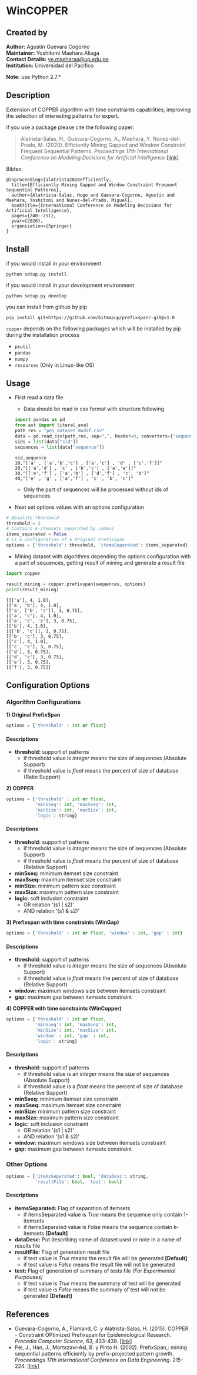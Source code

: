 # WinCOPPER

## Created by
**Author:** Agustin Guevara Cogorno <br />
**Maintainer:** Yoshitomi Maehara Aliaga<br />
**Contact Details:** ye.maeharaa@up.edu.pe <br />
**Institution:** Universidad del Pacifico
<br />

**Note:** use Python 2.7.*

## Description
Extension of COPPER algorithm with time constraints capabilities, improving the selection of interesting patterns for expert.

if you use a package please cite the following paper:

> Alatrista-Salas, H., Guevara-Cogorno, A., Maehara, Y. Nunez-del-Prado, M. (2020). Efficiently Mining Gapped and Window Constraint Frequent Sequential Patterns. *Proceedings 17th International Conference on Modeling Decisions for Artificial Intelligence* [[link]](https://link.springer.com/chapter/10.1007/978-3-030-57524-3_20)

Bibtex:
```
@inproceedings{alatrista2020efficiently,
  title={Efficiently Mining Gapped and Window Constraint Frequent Sequential Patterns},
  author={Alatrista-Salas, Hugo and Guevara-Cogorno, Agustin and Maehara, Yoshitomi and Nunez-del-Prado, Miguel},
  booktitle={International Conference on Modeling Decisions for Artificial Intelligence},
  pages={240--251},
  year={2020},
  organization={Springer}
}
```

## Install
if you would install in your environment
```
python setup.py install
```
if you would install in your development environment
```
python setup.py develop
```
you can install from github by pip
```
pip install git+https://github.com/bitmapup/prefixspanr.git@v1.0
```

```copper``` depends on the following packages which will be installed by pip during the installation process

- ```psutil```
- ```pandas```
- ```numpy```
- ```resources``` (Only in Linux-like OS)

## Usage
- First read a data file
    * Data should be read in csv format with structure following
  ```python
  import pandas as pd
  from ast import literal_eval
  path_res = "pei_dataset_modif.csv"
  data = pd.read_csv(path_res, sep=",", header=0, converters={"sequence": literal_eval})
  sids = list(data["sid"])
  sequences = list(data["sequence"])
  ```
  ```
  sid,sequence
  10,"['a' , ['a','b','c'] , ['a','c'] , 'd' , ['c','f']]"
  20,"[['a','d'] , 'c' , ['b','c'] , ['a','e']]"
  30,"[['e','f'] , ['a','b'] , ['d','f'] , 'c', 'b']"
  40,"['e' , 'g' , ['a','f'] , 'c' , 'b', 'c']"
  ```
    * Only the part of sequences will be processed without ids of sequences

- Next set options values with an options configuration
```python
# Absolute threshold 
threshold = 3
# Contains k-itemsets separated by commas
items_separated = False
# is a configuration of a Original PrefixSpan
options = {'threshold': threshold, 'itemsSeparated': items_separated}
```
- Mining dataset with algorithms depending the options configuration with a part of sequences, getting result of mining and generate a result file

```python
import copper

result_mining = copper.prefixspan(sequences, options)
print(result_mining)
```
```
[[['a'], 4, 1.0],
[['a', 'b'], 4, 1.0],
[['a', ['b', 'c']], 3, 0.75],
[['a', 'c'], 4, 1.0],
[['a', 'c', 'c'], 3, 0.75],
[['b'], 4, 1.0],
[[['b', 'c']], 3, 0.75],
[['b', 'c'], 3, 0.75],
[['c'], 4, 1.0],
[['c', 'c'], 3, 0.75],
[['d'], 3, 0.75],
[['d', 'c'], 3, 0.75],
[['e'], 3, 0.75],
[['f'], 3, 0.75]]
```

## Configuration Options

### Algorithm Configurations

**1) Original PrefixSpan**
```python
options = {'threshold' : int or float}
```
#### Descriptions
- **threshold:**  support of patterns
    * if threshold value is *integer* means the size of sequences (Absolute Support)
    * if threshold value is *float* means the percent of size of database (Ratio Support)

**2) COPPER**
```python
options = {'threshold' : int or float,
           'minSseq': int, 'maxSseq': int,
           'minSize': int, 'maxSize': int,
           'logic': string}
```
#### Descriptions
- **threshold:**  support of patterns
    * if threshold value is *integer* means the size of sequences (Absolute Support)
    * if threshold value is *float* means the percent of size of database (Relative  Support)
- **minSseq:**  minimum itemset size constraint
- **maxSseq:**  maximum itemset size constraint
- **minSize:**  minimum pattern size constraint
- **maxSize:**  maximum pattern size constraint
- **logic:**  soft inclusion constraint
    * OR relation '(s1 | s2)'
    * AND relation '(s1 & s2)'

**3) Prefixspan with time constraints (WinGap)**
```python
options = {'threshold' : int or float, 'window' : int, 'gap' : int}
```
#### Descriptions
- **threshold:**  support of patterns
    * if threshold value is *integer* means the size of sequences (Absolute Support)
    * if threshold value is *float* means the percent of size of database (Relative  Support)
- **window:**  maximum windows size between itemsets constraint
- **gap:**  maximum gap between itemsets constraint

**4) COPPER with time constraints (WinCopper)**
```python
options = {'threshold' : int or float,
           'minSseq': int, 'maxSseq': int,
           'minSize': int, 'maxSize': int,
           'window' : int, 'gap' : int,
           'logic': string}
```
#### Descriptions
- **threshold:**  support of patterns
    * if threshold value is an *integer* means the size of sequences (Absolute Support)
    * if threshold value is a *float* means the percent of size of database (Relative Support)
- **minSseq:**  minimum itemset size constraint
- **maxSseq:**  maximum itemset size constraint
- **minSize:**  minimum pattern size constraint
- **maxSize:**  maximum pattern size constraint
- **logic:**  soft inclusion constraint
    * OR relation '(s1 | s2)'
    * AND relation '(s1 & s2)'
- **window:**   maximum windows size between itemsets constraint
- **gap:**  maximum gap between itemsets constraint

###  Other Options
```python
options = {'itemsSeparated': bool, 'dataDesc': string,
           'resultFile': bool, 'test': bool}
```
#### Descriptions
- **itemsSeparated:**  Flag of separation of itemsets
    * if itemsSeparated value is *True* means the sequence only contain 1-itemsets
    * if itemsSeparated value is *False* means the sequence contain k-itemsets **[Default]**
- **dataDesc:**  Put describing name of dataset used or note in a name of results file
- **resultFile:** Flag of generation result file
    * if test value is *True* means the result file will be generated **[Default]**
    * if test value is *False* means the result file will not be generated
- **test:**  Flag of generation of summary of tests file *(For Experimental Purpouses)*
    * if test value is *True* means the summary of test will be generated
    * if test value is *False* means the summary of test will not be generated **[Default]**


## References
- Guevara-Cogorno, A., Flamand, C. y Alatrista-Salas, H. (2015). COPPER - Constraint OPtimized Prefixspan for Epidemiological Research. *Procedia Computer Science*, *63*, 433-438.  [[link]](http://www.sciencedirect.com/science/article/pii/S1877050915024990)
- Pei, J., Han, J., Mortazavi-Asl, B. y Pinto H. (2002). PrefixSpan,: mining sequential patterns efficiently by prefix-projected pattern growth. *Proceedings 17th International Conference on Data Engineering*. 215-224. [[link]](http://jayurbain.com/msoe/cs498-datamining/prefixspan_mining_sequential_patterns_by_prefix_projected_growth.pdf)


